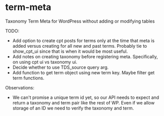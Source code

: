 term-meta
=============

Taxonomy Term Meta for WordPress without adding or modifying tables


TODO:
* Add option to create cpt posts for terms only at the time that meta is added versus creating for all new and past terms. Probably tie to show_cpt_ui since that is when it would be most useful.
* Add notes on creating taxonomy before registering meta. Specifically, on using cpt ui vs taxonomy ui.
* Decide whether to use TDS_source query arg.
* Add function to get term object using new term key. Maybe filter get term functions.


Observations:
* We can't promise a unique term id yet, so our API needs to expect and return a taxonomy and term pair like the rest of WP. Even if we allow storage of an ID we need to verify the taxonomy and term.
